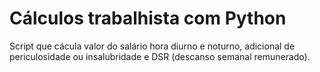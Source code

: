 # Cálculos trabalhista com Python
Script que cácula valor do salário hora diurno e noturno, adicional de periculosidade ou insalubridade e DSR (descanso semanal remunerado).

